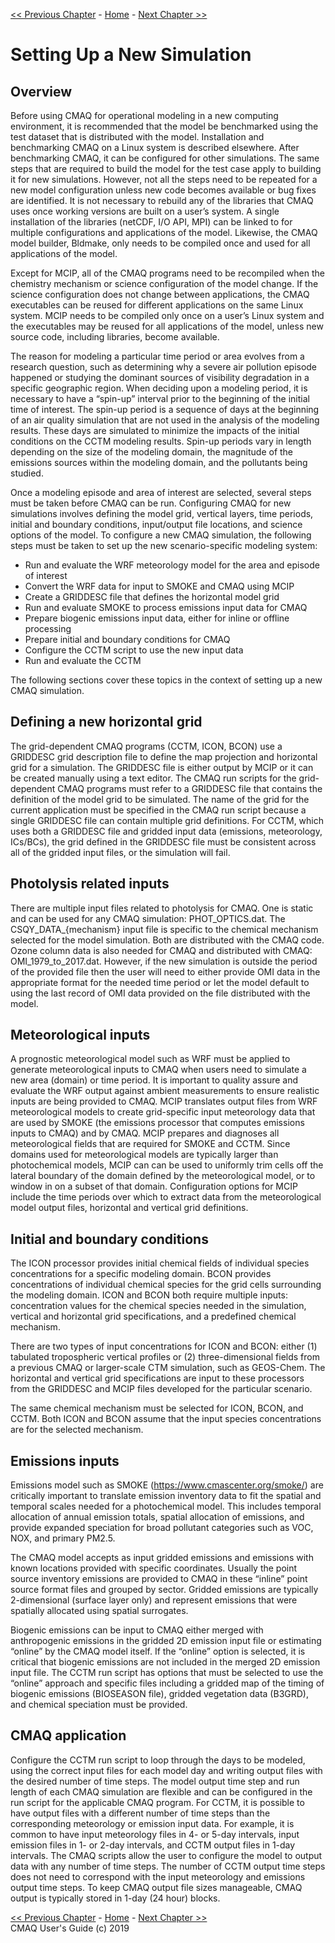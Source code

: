 
<!-- BEGIN COMMENT -->

[<< Previous Chapter](CMAQ_UG_ch08_model_formulation.md) - [Home](README.md) - [Next Chapter >>](CMAQ_UG_ch10_process_analysis.md)

<!-- END COMMENT -->

# Setting Up a New Simulation

## Overview
Before using CMAQ for operational modeling in a new computing environment, it is recommended that the model be benchmarked using the test dataset that is distributed with the model. Installation and benchmarking CMAQ on a Linux system is described elsewhere. After benchmarking CMAQ, it can be configured for other simulations. The same steps that are required to build the model for the test case apply to building it for new simulations. However, not all the steps need to be repeated for a new model configuration unless new code becomes available or bug fixes are identified. It is not necessary to rebuild any of the libraries that CMAQ uses once working versions are built on a user’s system. A single installation of the libraries (netCDF, I/O API, MPI) can be linked to for multiple configurations and applications of the model. Likewise, the CMAQ model builder, Bldmake, only needs to be compiled once and used for all applications of the model.

Except for MCIP, all of the CMAQ programs need to be recompiled when the chemistry mechanism or science configuration of the model change. If the science configuration does not change between applications, the CMAQ executables can be reused for different applications on the same Linux system. MCIP needs to be compiled only once on a user’s Linux system and the executables may be reused for all applications of the model, unless new source code, including libraries, become available.

The reason for modeling a particular time period or area evolves from a research question, such as determining why a severe air pollution episode happened or studying the dominant sources of visibility degradation in a specific geographic region. When deciding upon a modeling period, it is necessary to have a “spin-up” interval prior to the beginning of the initial time of interest. The spin-up period is a sequence of days at the beginning of an air quality simulation that are not used in the analysis of the modeling results. These days are simulated to minimize the impacts of the initial conditions on the CCTM modeling results. Spin-up periods vary in length depending on the size of the modeling domain, the magnitude of the emissions sources within the modeling domain, and the pollutants being studied.

Once a modeling episode and area of interest are selected, several steps must be taken before CMAQ can be run. Configuring CMAQ for new simulations involves defining the model grid, vertical layers, time periods, initial and boundary conditions, input/output file locations, and science options of the model. To configure a new CMAQ simulation, the following steps must be taken to set up the new scenario-specific modeling system:

* Run and evaluate the WRF meteorology model for the area and episode of interest
* Convert the WRF data for input to SMOKE and CMAQ using MCIP
* Create a GRIDDESC file that defines the horizontal model grid
* Run and evaluate SMOKE to process emissions input data for CMAQ
* Prepare biogenic emissions input data, either for inline or offline processing
* Prepare initial and boundary conditions for CMAQ
* Configure the CCTM script to use the new input data
* Run and evaluate the CCTM

The following sections cover these topics in the context of setting up a new CMAQ simulation.

## Defining a new horizontal grid
The grid-dependent CMAQ programs (CCTM, ICON, BCON) use a GRIDDESC grid description file to define the map projection and horizontal grid for a simulation. The GRIDDESC file is either output by MCIP or it can be created manually using a text editor. The CMAQ run scripts for the grid-dependent CMAQ programs must refer to a GRIDDESC file that contains the definition of the model grid to be simulated. The name of the grid for the current application must be specified in the CMAQ run script because a single GRIDDESC file can contain multiple grid definitions. For CCTM, which uses both a GRIDDESC file and gridded input data (emissions, meteorology, ICs/BCs), the grid defined in the GRIDDESC file must be consistent across all of the gridded input files, or the simulation will fail.

## Photolysis related inputs
There are multiple input files related to photolysis for CMAQ. One is static and can be used for any CMAQ simulation: PHOT_OPTICS.dat. The CSQY_DATA_{mechanism} input file is specific to the chemical mechanism selected for the model simulation. Both are distributed with the CMAQ code. Ozone column data is also needed for CMAQ and distributed with CMAQ: OMI_1979_to_2017.dat. However, if the new simulation is outside the period of the provided file then the user will need to either provide OMI data in the appropriate format for the needed time period or let the model default to using the last record of OMI data provided on the file distributed with the model.

## Meteorological inputs
A prognostic meteorological model such as WRF must be applied to generate meteorological inputs to CMAQ when users need to simulate a new area (domain) or time period. It is important to quality assure and evaluate the WRF output against ambient measurements to ensure realistic inputs are being provided to CMAQ. MCIP translates output files from WRF meteorological models to create grid-specific input meteorology data that are used by SMOKE (the emissions processor that computes emissions inputs to CMAQ) and by CMAQ. MCIP prepares and diagnoses all meteorological fields that are required for SMOKE and CCTM. Since domains used for meteorological models are typically larger than photochemical models, MCIP can can be used to uniformly trim cells off the lateral boundary of the domain defined by the meteorological model, or to window in on a subset of that domain. Configuration options for MCIP include the time periods over which to extract data from the meteorological model output files, horizontal and vertical grid definitions.

## Initial and boundary conditions
The ICON processor provides initial chemical fields of individual species concentrations for a specific modeling domain. BCON provides concentrations of individual chemical species for the grid cells surrounding the modeling domain. ICON and BCON both require multiple inputs: concentration values for the chemical species needed in the simulation, vertical and horizontal grid specifications, and a predefined chemical mechanism.

There are two types of input concentrations for ICON and BCON: either (1) tabulated tropospheric vertical profiles or (2) three-dimensional fields from a previous CMAQ or larger-scale CTM simulation, such as GEOS-Chem. The horizontal and vertical grid specifications are input to these processors from the GRIDDESC and MCIP files developed for the particular scenario.

The same chemical mechanism must be selected for ICON, BCON, and CCTM. Both ICON and BCON assume that the input species concentrations are for the selected mechanism.

## Emissions inputs
Emissions model such as SMOKE (https://www.cmascenter.org/smoke/) are critically important to translate emission inventory data to fit the spatial and temporal scales needed for a photochemical model. This includes temporal allocation of annual emission totals, spatial allocation of emissions, and provide expanded speciation for broad pollutant categories such as VOC, NOX, and primary PM2.5.

The CMAQ model accepts as input gridded emissions and emissions with known locations provided with specific coordinates. Usually the point source inventory emissions are provided to CMAQ in these “inline” point source format files and grouped by sector. Gridded emissions are typically 2-dimensional (surface layer only) and represent emissions that were spatially allocated using spatial surrogates.

Biogenic emissions can be input to CMAQ either merged with anthropogenic emissions in the gridded 2D emission input file or estimating “online” by the CMAQ model itself. If the “online” option is selected, it is critical that biogenic emissions are not included in the merged 2D emission input file. The CCTM run script has options that must be selected to use the “online” approach and specific files including a gridded map of the timing of biogenic emissions (BIOSEASON file), gridded vegetation data (B3GRD), and chemical speciation must be provided.

## CMAQ application
Configure the CCTM run script to loop through the days to be modeled, using the correct input files for each model day and writing output files with the desired number of time steps. The model output time step and run length of each CMAQ simulation are flexible and can be configured in the run script for the applicable CMAQ program. For CCTM, it is possible to have output files with a different number of time steps than the corresponding meteorology or emission input data. For example, it is common to have input meteorology files in 4- or 5-day intervals, input emission files in 1- or 2-day intervals, and CCTM output files in 1-day intervals. The CMAQ scripts allow the user to configure the model to output data with any number of time steps. The number of CCTM output time steps does not need to correspond with the input meteorology and emissions output time steps. To keep CMAQ output file sizes manageable, CMAQ output is typically stored in 1-day (24 hour) blocks.


<!-- BEGIN COMMENT -->

[<< Previous Chapter](CMAQ_UG_ch08_model_formulation.md) - [Home](README.md) - [Next Chapter >>](CMAQ_UG_ch10_process_analysis.md)<br>
CMAQ User's Guide (c) 2019<br>

<!-- END COMMENT -->
